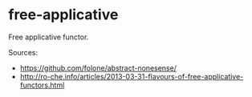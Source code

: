 free-applicative
================

Free applicative functor.

Sources:
* https://github.com/folone/abstract-nonesense/ 
* http://ro-che.info/articles/2013-03-31-flavours-of-free-applicative-functors.html


